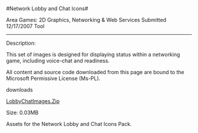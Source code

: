 #Network Lobby and Chat Icons#

Area
Games: 2D Graphics, Networking & Web Services
Submitted
12/17/2007
Tool

---

Description:

This set of images is designed for displaying status within a networking game, including voice-chat and readiness.


All content and source code downloaded from this page are bound to the Microsoft Permissive License (Ms-PL).

downloads

[LobbyChatImages.Zip](https://github.com/DDReaper/XNAGameStudio/blob/master/Samples/LobbyChatImages.Zip?raw=true)

Size: 0.03MB

Assets for the Network Lobby and Chat Icons Pack. 